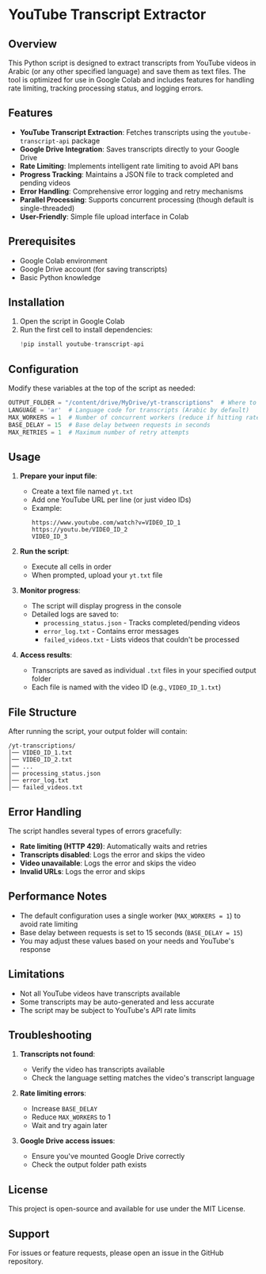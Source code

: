 # YouTube Transcript Extractor

## Overview

This Python script is designed to extract transcripts from YouTube videos in Arabic (or any other specified language) and save them as text files. The tool is optimized for use in Google Colab and includes features for handling rate limiting, tracking processing status, and logging errors.

## Features

- **YouTube Transcript Extraction**: Fetches transcripts using the `youtube-transcript-api` package
- **Google Drive Integration**: Saves transcripts directly to your Google Drive
- **Rate Limiting**: Implements intelligent rate limiting to avoid API bans
- **Progress Tracking**: Maintains a JSON file to track completed and pending videos
- **Error Handling**: Comprehensive error logging and retry mechanisms
- **Parallel Processing**: Supports concurrent processing (though default is single-threaded)
- **User-Friendly**: Simple file upload interface in Colab

## Prerequisites

- Google Colab environment
- Google Drive account (for saving transcripts)
- Basic Python knowledge

## Installation

1. Open the script in Google Colab
2. Run the first cell to install dependencies:
   ```python
   !pip install youtube-transcript-api
   ```

## Configuration

Modify these variables at the top of the script as needed:

```python
OUTPUT_FOLDER = "/content/drive/MyDrive/yt-transcriptions"  # Where to save transcripts
LANGUAGE = 'ar'  # Language code for transcripts (Arabic by default)
MAX_WORKERS = 1  # Number of concurrent workers (reduce if hitting rate limits)
BASE_DELAY = 15  # Base delay between requests in seconds
MAX_RETRIES = 1  # Maximum number of retry attempts
```

## Usage

1. **Prepare your input file**:
   - Create a text file named `yt.txt`
   - Add one YouTube URL per line (or just video IDs)
   - Example:
     ```
     https://www.youtube.com/watch?v=VIDEO_ID_1
     https://youtu.be/VIDEO_ID_2
     VIDEO_ID_3
     ```

2. **Run the script**:
   - Execute all cells in order
   - When prompted, upload your `yt.txt` file

3. **Monitor progress**:
   - The script will display progress in the console
   - Detailed logs are saved to:
     - `processing_status.json` - Tracks completed/pending videos
     - `error_log.txt` - Contains error messages
     - `failed_videos.txt` - Lists videos that couldn't be processed

4. **Access results**:
   - Transcripts are saved as individual `.txt` files in your specified output folder
   - Each file is named with the video ID (e.g., `VIDEO_ID_1.txt`)

## File Structure

After running the script, your output folder will contain:

```
/yt-transcriptions/
│── VIDEO_ID_1.txt
│── VIDEO_ID_2.txt
│── ...
│── processing_status.json
│── error_log.txt
│── failed_videos.txt
```

## Error Handling

The script handles several types of errors gracefully:

- **Rate limiting (HTTP 429)**: Automatically waits and retries
- **Transcripts disabled**: Logs the error and skips the video
- **Video unavailable**: Logs the error and skips the video
- **Invalid URLs**: Logs the error and skips

## Performance Notes

- The default configuration uses a single worker (`MAX_WORKERS = 1`) to avoid rate limiting
- Base delay between requests is set to 15 seconds (`BASE_DELAY = 15`)
- You may adjust these values based on your needs and YouTube's response

## Limitations

- Not all YouTube videos have transcripts available
- Some transcripts may be auto-generated and less accurate
- The script may be subject to YouTube's API rate limits

## Troubleshooting

1. **Transcripts not found**:
   - Verify the video has transcripts available
   - Check the language setting matches the video's transcript language

2. **Rate limiting errors**:
   - Increase `BASE_DELAY`
   - Reduce `MAX_WORKERS` to 1
   - Wait and try again later

3. **Google Drive access issues**:
   - Ensure you've mounted Google Drive correctly
   - Check the output folder path exists

## License

This project is open-source and available for use under the MIT License.

## Support

For issues or feature requests, please open an issue in the GitHub repository.
